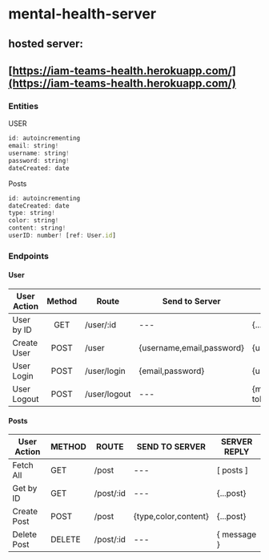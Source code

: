 # mental-health-server

## hosted server:

## [https://iam-teams-health.herokuapp.com/](https://iam-teams-health.herokuapp.com/)

### Entities

USER

```js
id: autoincrementing
email: string!
username: string!
password: string!
dateCreated: date
```

Posts

```js
id: autoincrementing
dateCreated: date
type: string!
color: string!
content: string!
userID: number! [ref: User.id]
```

### Endpoints

#### User

| User Action | Method | Route        | Send to Server            | Server Reply     |
| ----------- | :----: | ------------ | ------------------------- | ---------------- |
| User by ID  |  GET   | /user/:id    | ---                       | {...user}        |
| Create User |  POST  | /user        | {username,email,password} | {user,token}     |
| User Login  |  POST  | /user/login  | {email,password}          | {user,token}     |
| User Logout |  POST  | /user/logout | ---                       | {message, token} |

#### Posts

| User Action | METHOD | ROUTE     | SEND TO SERVER       | SERVER REPLY |
| ----------- | ------ | --------- | -------------------- | ------------ |
| Fetch All   | GET    | /post     | ---                  | [ posts ]    |
| Get by ID   | GET    | /post/:id | ---                  | {...post}    |
| Create Post | POST   | /post     | {type,color,content} | {...post}    |
| Delete Post | DELETE | /post/:id | ---                  | { message }  |
